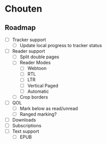 # Chouten

## Roadmap

- [ ] Tracker support
  - [ ] Update local progress to tracker status

- [ ] Reader support
  - [ ] Split double pages
  - [ ] Reader Modes
    - [ ] Webtoon
    - [ ] RTL
    - [ ] LTR
    - [ ] Vertical Paged
    - [ ] Automatic
  - [ ] Crop borders
- [ ] QOL
  - [ ] Mark below as read/unread
  - [ ] Ranged marking?
- [ ] Downloads
- [ ] Subscriptions
- [ ] Text support
  - [ ] EPUB
